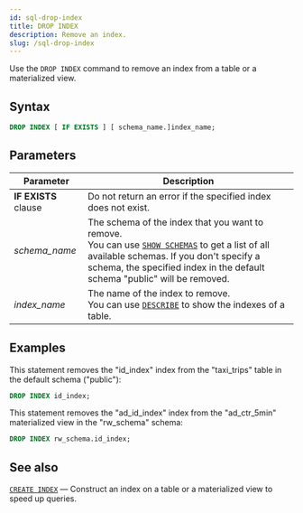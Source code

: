 ```yaml
---
id: sql-drop-index
title: DROP INDEX
description: Remove an index.
slug: /sql-drop-index
---
```

<head>
  <link rel="canonical" href="https://docs.risingwave.com/docs/current/sql-drop-index/" />
</head>

Use the `DROP INDEX` command to remove an index from a table or a materialized view.

## Syntax

```sql
DROP INDEX [ IF EXISTS ] [ schema_name.]index_name;
```


## Parameters

|Parameter                  | Description           |
|---------------------------|-----------------------|
|**IF EXISTS** clause       |Do not return an error if the specified index does not exist.|
|*schema_name*                   |The schema of the index that you want to remove. <br /> You can use [`SHOW SCHEMAS`](sql-show-schemas.md) to get a list of all available schemas. If you don't specify a schema, the specified index in the default schema "public" will be removed.|
|*index_name*                    |The name of the index to remove. <br/> You can use [`DESCRIBE`](sql-describe.md) to show the indexes of a table.|



## Examples

This statement removes the "id_index" index from the "taxi_trips" table in the default schema ("public"):

```sql
DROP INDEX id_index;
```

This statement removes the "ad_id_index" index from the "ad_ctr_5min" materialized view in the "rw_schema" schema:

```sql
DROP INDEX rw_schema.id_index;
```

## See also

[`CREATE INDEX`](sql-create-index.md) — Construct an index on a table or a materialized view to speed up queries.